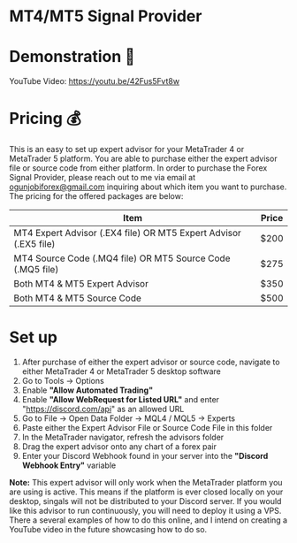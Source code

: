 # MT4/MT5 Signal Provider

# Demonstration 🎥

YouTube Video: https://youtu.be/42Fus5Fvt8w

# Pricing 💰

This is an easy to set up expert advisor for your MetaTrader 4 or MetaTrader 5 platform. You are able to purchase either the expert advisor file or source code from either platform. In order to purchase the Forex Signal Provider, please reach out to me via email at ogunjobiforex@gmail.com inquiring about which item you want to purchase. The pricing for the offered packages are below:

|Item  | Price |
| ------------- | ------------- |
| MT4 Expert Advisor (.EX4 file) OR MT5 Expert Advisor (.EX5 file)  | $200 |
| MT4 Source Code (.MQ4 file) OR MT5 Source Code (.MQ5 file) | $275 |
| Both MT4 & MT5 Expert Advisor | $350 |
| Both MT4 & MT5 Source Code | $500 |

# Set up

1. After purchase of either the expert advisor or source code, navigate to either MetaTrader 4 or MetaTrader 5 desktop software
2. Go to Tools -> Options
3. Enable **"Allow Automated Trading"**
4. Enable **"Allow WebRequest for Listed URL"** and enter "https://discord.com/api" as an allowed URL
5. Go to File -> Open Data Folder -> MQL4 / MQL5 -> Experts
6. Paste either the Expert Advisor File or Source Code File in this folder
7. In the MetaTrader navigator, refresh the advisors folder
8. Drag the expert advisor onto any chart of a forex pair
9. Enter your Discord Webhook found in your server into the **"Discord Webhook Entry"** variable

**Note:** This expert advisor will only work when the MetaTrader platform you are using is active. This means if the platform is ever closed locally on your desktop, singals will not be distributed to your Discord server. If you would like this advisor to run continuously, you will need to deploy it using a VPS. There a several examples of how to do this online, and I intend on creating a YouTube video in the future showcasing how to do so.
